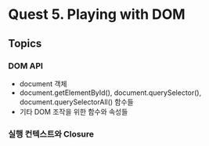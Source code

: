 # Quest 5. Playing with DOM

## Topics

### DOM API
  * document 객체
  * document.getElementById(), document.querySelector(), document.querySelectorAll() 함수들
  * 기타 DOM 조작을 위한 함수와 속성들

### 실행 컨텍스트와 Closure
  
